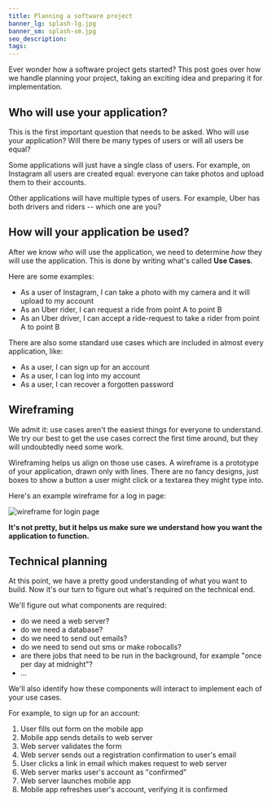 ```yaml
---
title: Planning a software project
banner_lg: splash-lg.jpg
banner_sm: splash-sm.jpg
seo_description:
tags:
---
```


Ever wonder how a software project gets started?  This post goes over how we handle planning your project, taking an exciting idea and preparing it for implementation.


## Who will use your application?

This is the first important question that needs to be asked. Who will use your application? Will there be many types of users or will all users be equal?

Some applications will just have a single class of users. For example, on Instagram all users are created equal: everyone can take photos and upload them to their accounts. 

Other applications will have multiple types of users. For example, Uber has both drivers and riders -- which one are you?


## How will your application be used?

After we know *who* will use the application, we need to determine *how* they will use the application. This is done by writing what's called **Use Cases**.

Here are some examples:

- As a user of Instagram, I can take a photo with my camera and it will upload to my account
- As an Uber rider, I can request a ride from point A to point B
- As an Uber driver, I can accept a ride-request to take a rider from point A to point B

There are also some standard use cases which are included in almost every application, like:

- As a user, I can sign up for an account
- As a user, I can log into my account
- As a user, I can recover a forgotten password


## Wireframing

We admit it: use cases aren't the easiest things for everyone to understand. We try our best to get the use cases correct the first time around, but they will undoubtedly need some work.

Wireframing helps us align on those use cases. A wireframe is a prototype of your application, drawn only with lines. There are no fancy designs, just boxes to show a button a user might click or a textarea they might type into.

Here's an example wireframe for a log in page:

![wireframe for login page](wireframe.png)

**It's not pretty, but it helps us make sure we understand how you want the application to function.**


## Technical planning

At this point, we have a pretty good understanding of what you want to build. Now it's our turn to figure out what's required on the technical end.

We'll figure out what components are required:

- do we need a web server?
- do we need a database?
- do we need to send out emails?
- do we need to send out sms or make robocalls?
- are there jobs that need to be run in the background, for example "once per day at midnight"?
- ...

We'll also identify how these components will interact to implement each of your use cases.

For example, to sign up for an account:

1. User fills out form on the mobile app
2. Mobile app sends details to web server
3. Web server validates the form
4. Web server sends out a registration confirmation to user's email
5. User clicks a link in email which makes request to web server
6. Web server marks user's account as "confirmed"
7. Web server launches mobile app
8. Mobile app refreshes user's account, verifying it is confirmed

